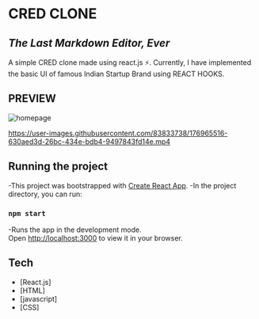# CRED CLONE
## _The Last Markdown Editor, Ever_

A simple CRED clone made using react.js ⚡.
Currently, I have implemented the basic UI of famous Indian Startup Brand 
using REACT HOOKS.


## PREVIEW

![homepage](https://user-images.githubusercontent.com/83833738/176965558-66e0493a-8742-4f3d-bbbe-fef8cf0aa56d.png)



https://user-images.githubusercontent.com/83833738/176965516-630aed3d-26bc-434e-bdb4-9497843fd14e.mp4




## Running the project

-This project was bootstrapped with [Create React App](https://github.com/facebook/create-react-app).
-In the project directory, you can run:

### `npm start`

-Runs the app in the development mode.\
Open [http://localhost:3000](http://localhost:3000) to view it in your browser.


## Tech

- [React.js]  
- [HTML] 
- [javascript] 
- [CSS] 


